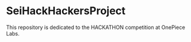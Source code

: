 # SeiHackHackersProject
This repository is dedicated to the HACKATHON competition at OnePiece Labs.
